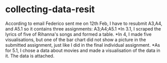 # collecting-data-resit
According to email Federico sent me on 12th Feb, I have to resubmit A3,A4, and A5.1
so it contains three assignments: A3;A4;A5.1
*In 3.1, I scraped the lyrics of five of Rihanna's songs and formed a table.
*In 4, I made five visualisations, but one of the bar chart did not show a picture in the submitted assignment, just like I did in the final individual assignment.
*As for 5.1, I chose a data about movies and made a visualisation of the data in it. The data is attached.
